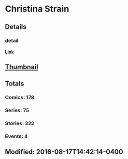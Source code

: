 # Christina  Strain 
## Details
### detail
#### [Link](http://marvel.com/comics/creators/627/christina_strain?utm_campaign=apiRef&utm_source=225578a89fc76f3d20fbffda5d17a88d)
## [Thumbnail](http://i.annihil.us/u/prod/marvel/i/mg/3/30/4bb7c84053318.jpg)
## Totals
### Comics: 178
### Series: 75
### Stories: 222
### Events: 4
## Modified: 2016-08-17T14:42:14-0400